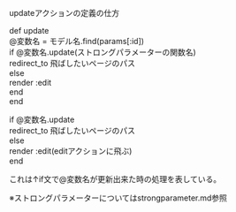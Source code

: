 updateアクションの定義の仕方

def update<br>
  @変数名 = モデル名.find(params[:id])<br>
  if @変数名.update(ストロングパラメーターの関数名)<br>
    redirect_to 飛ばしたいページのパス<br>
  else<br>
    render :edit<br>
  end<br>
end<br>

if @変数名.update<br>
  redirect_to 飛ばしたいページのパス<br>
else<br>
  render :edit(editアクションに飛ぶ)<br>
end<br>

これは↑if文で@変数名が更新出来た時の処理を表している。<br>

※ストロングパラメーターについてはstrongparameter.md参照<br>